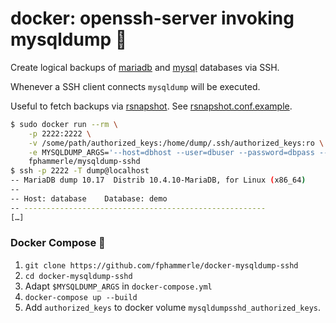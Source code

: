 # docker: openssh-server invoking mysqldump 🐳

Create logical backups of [mariadb](https://mariadb.com/kb/en/backup-and-restore-overview/) and [mysql](https://dev.mysql.com/doc/refman/5.7/en/backup-types.html) databases via SSH.

Whenever a SSH client connects `mysqldump` will be executed.

Useful to fetch backups via [rsnapshot](https://rsnapshot.org/).
See [rsnapshot.conf.example](rsnapshot.conf.example).

```sh
$ sudo docker run --rm \
    -p 2222:2222 \
    -v /some/path/authorized_keys:/home/dump/.ssh/authorized_keys:ro \
    -e MYSQLDUMP_ARGS='--host=dbhost --user=dbuser --password=dbpass --all-databases' \
    fphammerle/mysqldump-sshd
$ ssh -p 2222 -T dump@localhost
-- MariaDB dump 10.17  Distrib 10.4.10-MariaDB, for Linux (x86_64)
--
-- Host: database    Database: demo
-- ------------------------------------------------------
[…]
```

### Docker Compose 🐙

1. `git clone https://github.com/fphammerle/docker-mysqldump-sshd`
2. `cd docker-mysqldump-sshd`
3. Adapt `$MYSQLDUMP_ARGS` in `docker-compose.yml`
4. `docker-compose up --build`
5. Add `authorized_keys` to docker volume `mysqldumpsshd_authorized_keys`.
